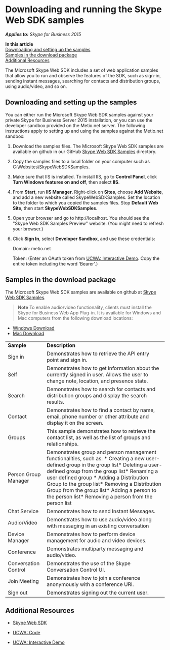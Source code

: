 
# Downloading and running the Skype Web SDK samples



 _**Applies to:** Skype for Business 2015_

 **In this article**  
[Downloading and setting up the samples](#sectionSection0)  
[Samples in the download package](#sectionSection1)  
[Additional Resources](#bk_addresources)


The Microsoft Skype Web SDK includes a set of web application samples that allow you to run and observe the features of the SDK, such as sign-in, sending instant messages, searching for contacts and distribution groups, using audio/video, and so on.

## Downloading and setting up the samples
<a name="sectionSection0"> </a>

You can either run the Microsoft Skype Web SDK samples against your private Skype for Business Server 2015 installation, or you can use the developer sandbox provided on the Metio.net server. The following instructions apply to setting up and using the samples against the Metio.net sandbox:


1. Download the samples files. The Microsoft Skype Web SDK samples are available on github in our GitHub [Skype Web SDK Samples](https://github.com/OfficeDev/skype-web-sdk-samples) directory.
    
2. Copy the samples files to a local folder on your computer such as C:\Websites\SkypeWebSDKSamples.
    
3. Make sure that IIS is installed. To install IIS, go to  **Control Panel**, click  **Turn Windows features on and off**, then select  **IIS**.
    
4. From  **Start**, run  **IIS Manager**. Right-click on  **Sites**, choose  **Add Website**, and add a new website called SkypeWebSDKSamples. Set the location to the folder to which you copied the samples files. Stop  **Default Web Site**, then start  **SkypeWebSDKSamples**.
    
5. Open your browser and go to http://localhost. You should see the "Skype Web SDK Samples Preview" website. (You might need to refresh your browser.)
    
6. Click  **Sign In**, select  **Developer Sandbox**, and use these credentials:
    
    Domain: metio.net
    
    Token: (Enter an OAuth token from [UCWA: Interactive Demo](https://ucwa.skype.com/login/explore). Copy the entire token including the word 'Bearer'.)
    

## Samples in the download package
<a name="sectionSection1"> </a>

The Microsoft Skype Web SDK samples are available on github at [Skype Web SDK Samples](https://github.com/OfficeDev/skype-web-sdk-samples).


 >**Note**  To enable audio/video functionality, clients must install the Skype for Business Web App Plug-in. It is available for Windows and Mac computers from the following download locations:
 - [Windows Download](https://az801095.vo.msecnd.net/prod/LWA/plugins/windows/archive/SkypeForBusinessPlugin-16.0.0.101.msi)
 - [Mac Download](https://az801095.vo.msecnd.net/prod/LWA/plugins/mac/archive/SkypeForBusinessPlugin-16.0.0.63.pkg)


|||
|:-----|:-----|
|**Sample**|**Description**|
|Sign in|Demonstrates how to retrieve the API entry point and sign in.|
|Self|Demonstrates how to get information about the currently signed in user. Allows the user to change note, location, and presence state.|
|Search|Demonstrates how to search for contacts and distribution groups and display the search results.|
|Contact|Demonstrates how to find a contact by name, email, phone number or other attribute and display it on the screen. |
|Groups|This sample demonstrates how to retrieve the contact list, as well as the list of groups and relationships.|
|Person Group Manager|Demonstrates group and person management functionalities, such as: * Creating a new user-defined group in the group list* Deleting a user-defined group from the group list* Renaming a user defined group * Adding a Distribution Group to the group list* Removing a Distribution Group from the group list* Adding a person to the person list* Removing a person from the person list|
|Chat Service|Demonstrates how to send Instant Messages.|
|Audio/Video|Demonstrates how to use audio/video along with messaging in an existing conversation|
|Device Manager|Demonstrates how to perform device management for audio and video devices.|
|Conference|Demonstrates multiparty messaging and audio/video.|
|Conversation Control|Demonstrates the use of the Skype Conversation Control UI.|
|Join Meeting|Demonstrates how to join a conference anonymously with a conference URI.|
|Sign out|Demonstrates signing out the current user.|

## Additional Resources
<a name="bk_addresources"> </a>


- [Skype Web SDK](SkypeWebSDK.md)
    
- [UCWA: Code](https://ucwa.skype.com/code)
    
- [UCWA: Interactive Demo](https://ucwa.skype.com/login/explore)
    
